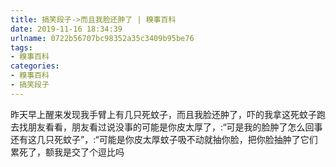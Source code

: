 ```yaml
---
title: 搞笑段子->而且我脸还肿了 | 糗事百科
date: 2019-11-16 18:34:39
urlname: 0722b56707bc98352a35c3409b95be76
tags: 
- 糗事百科
categories:
- 糗事百科
- 搞笑段子
---
```

昨天早上醒来发现我手臂上有几只死蚊子，而且我脸还肿了，吓的我拿这死蚊子跑去找朋友看看，朋友看过说没事的可能是你皮太厚了，:“可是我的脸肿了怎么回事还有这几只死蚊子”，:“可能是你皮太厚蚊子吸不动就抽你脸，把你脸抽肿了它们累死了，额我是交了个逗比吗


